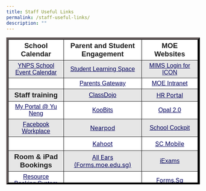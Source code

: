 ```yaml
---
title: Staff Useful Links
permalink: /staff-useful-links/
description: ""
---
```

<table border="5" width="828" style="box-sizing: inherit; border-collapse: collapse; border-spacing: 0px; max-width: 100%; height: 380px; border-color: rgb(10, 9, 9); width: 867.995px;"><tbody style="box-sizing: inherit;"><tr style="box-sizing: inherit; background: rgb(255, 255, 255); height: 28px;"><td style="box-sizing: inherit; padding: 5px 10px; width: 267.188px; height: 28px; text-align: center;"><span style="box-sizing: inherit; font-family: arial, helvetica, sans-serif;"><strong style="box-sizing: inherit; font-weight: bold;"><span style="box-sizing: inherit; font-size: 14pt;">School Calendar</span></strong></span></td><td style="box-sizing: inherit; padding: 5px 10px; width: 305.573px; height: 28px; text-align: center;"><span style="box-sizing: inherit; font-family: arial, helvetica, sans-serif; font-size: 14pt;"><strong style="box-sizing: inherit; font-weight: bold;">Parent and Student Engagement</strong></span></td><td style="box-sizing: inherit; padding: 5px 10px; width: 290.234px; height: 28px; text-align: center;"><span style="box-sizing: inherit; font-family: arial, helvetica, sans-serif; font-size: 14pt;"><strong style="box-sizing: inherit; font-weight: bold;">MOE Websites</strong></span></td></tr><tr style="box-sizing: inherit; background: rgb(230, 230, 230); height: 28px;"><td style="box-sizing: inherit; padding: 5px 10px; width: 267.188px; height: 28px; text-align: center;"><span style="box-sizing: inherit; font-family: arial, helvetica, sans-serif;"><a href="https://calendar.google.com/calendar/r?cid=dTVlZzR1NDdvN3IyM3Y4NjVoY3ZpdWpwaDRAZ3JvdXAuY2FsZW5kYXIuZ29vZ2xlLmNvbQ" target="_blank" rel="noopener noreferrer" style="box-sizing: inherit; background-color: transparent; transition: all 0.25s ease-in-out 0s; text-decoration: underline; color: rgb(1, 0, 91);">YNPS School Event Calendar</a></span></td><td style="box-sizing: inherit; padding: 5px 10px; width: 305.573px; height: 28px; text-align: center;"><span style="box-sizing: inherit; font-family: arial, helvetica, sans-serif;"><a href="https://vle.learning.moe.edu.sg/login" target="_blank" rel="noopener noreferrer" style="box-sizing: inherit; background-color: transparent; transition: all 0.25s ease-in-out 0s; text-decoration: underline; color: rgb(1, 0, 91);">Student Learning Space</a></span></td><td style="box-sizing: inherit; padding: 5px 10px; width: 290.234px; height: 28px; text-align: center;"><span style="box-sizing: inherit; font-family: arial, helvetica, sans-serif;"><a href="https://idp.mims.moe.gov.sg/nidp/portal" target="_blank" rel="noopener noreferrer" style="box-sizing: inherit; background-color: transparent; transition: all 0.25s ease-in-out 0s; text-decoration: underline; color: rgb(1, 0, 91);">MIMS Login for ICON</a></span></td></tr><tr style="box-sizing: inherit; background: rgb(255, 255, 255); height: 28px;"><td style="box-sizing: inherit; padding: 5px 10px; width: 267.188px; height: 28px; text-align: center;"></td><td style="box-sizing: inherit; padding: 5px 10px; width: 305.573px; height: 28px; text-align: center;"><span style="box-sizing: inherit; font-family: arial, helvetica, sans-serif;"><a href="https://pg.moe.edu.sg/" target="_blank" rel="noopener noreferrer" style="box-sizing: inherit; background-color: transparent; transition: all 0.25s ease-in-out 0s; text-decoration: underline; color: rgb(1, 0, 91);">Parents Gateway</a></span></td><td style="box-sizing: inherit; padding: 5px 10px; width: 290.234px; height: 28px; text-align: center;"><span style="box-sizing: inherit; font-family: arial, helvetica, sans-serif;"><a href="https://intranet.moe.gov.sg/Pages/Home.aspx" target="_blank" rel="noopener noreferrer" style="box-sizing: inherit; background-color: transparent; transition: all 0.25s ease-in-out 0s; text-decoration: underline; color: rgb(1, 0, 91);">MOE Intranet</a></span></td></tr><tr style="box-sizing: inherit; background: rgb(230, 230, 230); height: 28px;"><td style="box-sizing: inherit; padding: 5px 10px; width: 267.188px; height: 28px; text-align: center;"><span style="box-sizing: inherit; font-family: arial, helvetica, sans-serif;"><strong style="box-sizing: inherit; font-weight: bold;"><span style="box-sizing: inherit; font-size: 14pt;">Staff training</span></strong></span></td><td style="box-sizing: inherit; padding: 5px 10px; width: 305.573px; height: 28px; text-align: center;"><span style="box-sizing: inherit; font-family: arial, helvetica, sans-serif;"><a href="https://www.classdojo.com/" target="_blank" rel="noopener noreferrer" style="box-sizing: inherit; background-color: transparent; transition: all 0.25s ease-in-out 0s; text-decoration: underline; color: rgb(1, 0, 91);">ClassDojo</a></span></td><td style="box-sizing: inherit; padding: 5px 10px; width: 290.234px; height: 28px; text-align: center;"><a href="https://www.hrp.gov.sg/hrp/#/" target="_blank" rel="noopener noreferrer" style="box-sizing: inherit; background-color: transparent; transition: all 0.25s ease-in-out 0s; text-decoration: underline; color: rgb(1, 0, 91);">HR Portal</a></td></tr><tr style="box-sizing: inherit; background: rgb(255, 255, 255); height: 28px;"><td style="box-sizing: inherit; padding: 5px 10px; width: 267.188px; height: 28px; text-align: center;"><span style="box-sizing: inherit; font-family: arial, helvetica, sans-serif;"><a href="https://sites.google.com/moe.edu.sg/sdwb-yn/home" target="_blank" rel="noopener noreferrer" style="box-sizing: inherit; background-color: transparent; transition: all 0.25s ease-in-out 0s; text-decoration: underline; color: rgb(1, 0, 91);">My Portal @ Yu Neng</a></span></td><td style="box-sizing: inherit; padding: 5px 10px; width: 305.573px; height: 28px; text-align: center;"><span style="box-sizing: inherit; font-family: arial, helvetica, sans-serif;"><a href="https://problemsums.koobits.com/" target="_blank" rel="noopener noreferrer" style="box-sizing: inherit; background-color: transparent; transition: all 0.25s ease-in-out 0s; text-decoration: underline; color: rgb(1, 0, 91);">KooBits</a></span></td><td style="box-sizing: inherit; padding: 5px 10px; width: 290.234px; height: 28px; text-align: center;"><a href="https://www.opal2.moe.edu.sg/" target="_blank" rel="noopener noreferrer" style="box-sizing: inherit; background-color: transparent; transition: all 0.25s ease-in-out 0s; text-decoration: underline; color: rgb(1, 0, 91);"><span style="box-sizing: inherit; font-family: arial, helvetica, sans-serif;">Opal 2.0</span></a></td></tr><tr style="box-sizing: inherit; background: rgb(230, 230, 230); height: 29px;"><td style="box-sizing: inherit; padding: 5px 10px; width: 267.188px; height: 29px; text-align: center;"><a href="https://work.facebook.com/" target="_blank" rel="noopener noreferrer" style="box-sizing: inherit; background-color: transparent; transition: all 0.25s ease-in-out 0s; text-decoration: underline; color: rgb(1, 0, 91);"><span style="box-sizing: inherit; font-family: arial, helvetica, sans-serif;">Facebook Workplace</span></a></td><td style="box-sizing: inherit; padding: 5px 10px; width: 305.573px; height: 29px; text-align: center;"><a href="https://nearpod.com/" target="_blank" rel="noopener noreferrer" style="box-sizing: inherit; background-color: transparent; transition: all 0.25s ease-in-out 0s; text-decoration: underline; color: rgb(1, 0, 91);">Nearpod</a></td><td style="box-sizing: inherit; padding: 5px 10px; width: 290.234px; height: 29px; text-align: center;"><span style="box-sizing: inherit; font-family: arial, helvetica, sans-serif;"><a href="https://schoolcockpit.moe.gov.sg/" target="_blank" rel="noopener noreferrer" style="box-sizing: inherit; background-color: transparent; transition: all 0.25s ease-in-out 0s; text-decoration: underline; color: rgb(1, 0, 91);">School Cockpit</a></span></td></tr><tr style="box-sizing: inherit; background: rgb(255, 255, 255); height: 37px;"><td style="box-sizing: inherit; padding: 5px 10px; width: 267.188px; height: 37px; text-align: center;"></td><td style="box-sizing: inherit; padding: 5px 10px; width: 305.573px; height: 37px; text-align: center;"><a href="https://kahoot.com/" style="box-sizing: inherit; background-color: transparent; transition: all 0.25s ease-in-out 0s; text-decoration: underline; color: rgb(1, 0, 91);">Kahoot</a></td><td style="box-sizing: inherit; padding: 5px 10px; width: 290.234px; height: 37px; text-align: center;"><a href="https://scmobile.moe.edu.sg/login" style="box-sizing: inherit; background-color: transparent; transition: all 0.25s ease-in-out 0s; text-decoration: underline; color: rgb(1, 0, 91);">SC Mobile</a></td></tr><tr style="box-sizing: inherit; background: rgb(230, 230, 230); height: 29px;"><td style="box-sizing: inherit; padding: 5px 10px; width: 267.188px; height: 29px; text-align: center;"><span style="box-sizing: inherit; font-size: 14pt; font-family: arial, helvetica, sans-serif;"><strong style="box-sizing: inherit; font-weight: bold;">Room &amp; iPad Bookings</strong></span></td><td style="box-sizing: inherit; padding: 5px 10px; width: 305.573px; height: 29px; text-align: center;"><a href="https://forms.moe.edu.sg/" style="box-sizing: inherit; background-color: transparent; transition: all 0.25s ease-in-out 0s; text-decoration: underline; color: rgb(1, 0, 91);">All Ears (Forms.moe.edu.sg)</a></td><td style="box-sizing: inherit; padding: 5px 10px; width: 290.234px; height: 29px; text-align: center;"><span style="box-sizing: inherit; font-family: arial, helvetica, sans-serif;"><a href="https://iexams.seab.gov.sg/" target="_blank" rel="noopener noreferrer" style="box-sizing: inherit; background-color: transparent; transition: all 0.25s ease-in-out 0s; text-decoration: underline; color: rgb(1, 0, 91);">iExams</a></span></td></tr><tr style="box-sizing: inherit; background: rgb(255, 255, 255); height: 29px;"><td style="box-sizing: inherit; padding: 5px 10px; width: 267.188px; height: 29px; text-align: center;"><a href="https://rbs.avero-tech.com/" style="box-sizing: inherit; background-color: transparent; transition: all 0.25s ease-in-out 0s; text-decoration: underline; color: rgb(1, 0, 91);"><span style="box-sizing: inherit; font-family: arial, helvetica, sans-serif;">Resource Booking System</span></a></td><td style="box-sizing: inherit; padding: 5px 10px; width: 305.573px; height: 29px; text-align: center;"></td><td style="box-sizing: inherit; padding: 5px 10px; width: 290.234px; height: 29px; text-align: center;"><a href="https://form.gov.sg/" style="box-sizing: inherit; background-color: transparent; transition: all 0.25s ease-in-out 0s; text-decoration: underline; color: rgb(1, 0, 91);">Forms.Sg</a></td></tr><tr style="box-sizing: inherit; background: rgb(230, 230, 230); height: 29px;"><td style="box-sizing: inherit; padding: 5px 10px; width: 267.188px; height: 29px; text-align: center;"></td><td style="box-sizing: inherit; padding: 5px 10px; width: 305.573px; height: 29px; text-align: center;"></td><td style="box-sizing: inherit; padding: 5px 10px; width: 290.234px; height: 29px; text-align: center;"><a href="https://go.gov.sg/" style="box-sizing: inherit; background-color: transparent; transition: all 0.25s ease-in-out 0s; text-decoration: underline; color: rgb(1, 0, 91);">Go.gov.sg</a></td></tr><tr style="box-sizing: inherit; background: rgb(255, 255, 255); height: 29px;"><td style="box-sizing: inherit; padding: 5px 10px; width: 267.188px; height: 29px; text-align: center;"><strong style="box-sizing: inherit; font-weight: bold;">Fault Reporting</strong></td><td style="box-sizing: inherit; padding: 5px 10px; width: 305.573px; height: 29px; text-align: center;"></td><td style="box-sizing: inherit; padding: 5px 10px; width: 290.234px; height: 29px; text-align: center;"></td></tr><tr style="box-sizing: inherit; background: rgb(230, 230, 230); height: 29px;"><td style="box-sizing: inherit; padding: 5px 10px; width: 267.188px; height: 29px; text-align: center;"><a href="https://forms.gle/hLTAHsGdDc2cW8Ax6" style="box-sizing: inherit; background-color: transparent; transition: all 0.25s ease-in-out 0s; text-decoration: underline; color: rgb(1, 0, 91);">YNPS Fault Reporting Form</a></td><td style="box-sizing: inherit; padding: 5px 10px; width: 305.573px; height: 29px; text-align: center;"></td><td style="box-sizing: inherit; padding: 5px 10px; width: 290.234px; height: 29px; text-align: center;"></td></tr><tr style="box-sizing: inherit; background: rgb(255, 255, 255); height: 29px;"><td style="box-sizing: inherit; padding: 5px 10px; color: rgb(34, 34, 34); font-family: Lato, sans-serif; font-size: 16px; font-style: normal; font-variant-ligatures: normal; font-variant-caps: normal; font-weight: 400; letter-spacing: normal; orphans: 2; text-indent: 0px; text-transform: none; white-space: normal; widows: 2; word-spacing: 0px; -webkit-text-stroke-width: 0px; text-decoration-thickness: initial; text-decoration-style: initial; text-decoration-color: initial; width: 267.188px; height: 29px; text-align: center;"></td><td style="box-sizing: inherit; padding: 5px 10px; color: rgb(34, 34, 34); font-family: Lato, sans-serif; font-size: 16px; font-style: normal; font-variant-ligatures: normal; font-variant-caps: normal; font-weight: 400; letter-spacing: normal; orphans: 2; text-indent: 0px; text-transform: none; white-space: normal; widows: 2; word-spacing: 0px; -webkit-text-stroke-width: 0px; text-decoration-thickness: initial; text-decoration-style: initial; text-decoration-color: initial; width: 305.573px; height: 29px; text-align: center;"></td></tr></tbody></table>